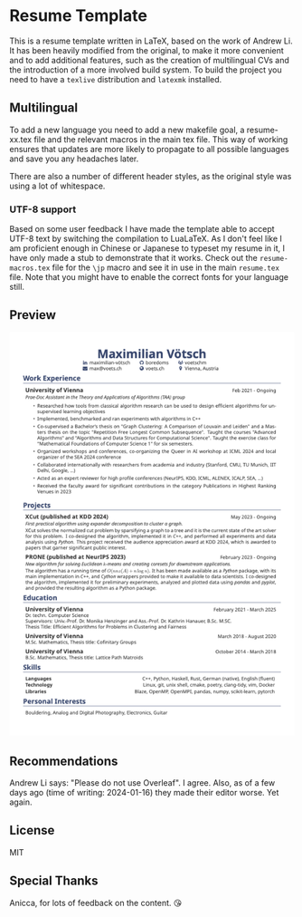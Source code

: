 # Resume Template

This is a resume template written in LaTeX, based on the work of Andrew Li. It has been heavily modified from the original, to make it more convenient and to add additional features, such as the creation of multilingual CVs and the introduction of a more involved build system. To build the project you need to have a `texlive` distribution and `latexmk` installed.

## Multilingual 
To add a new language you need to add a new makefile goal, a resume-xx.tex file and the relevant macros in the main tex file. This way of working ensures that updates are more likely to propagate to all possible languages and save you any headaches later.

There are also a number of different header styles, as the original style was using a lot of whitespace.

### UTF-8 support

Based on some user feedback I have made the template able to accept UTF-8 text by switching the compilation to LuaLaTeX. As I don't feel like I am proficient enough in Chinese or Japanese to typeset my resume in it, I have only made a stub to demonstrate that it works. Check out the `resume-macros.tex` file for the `\jp` macro and see it in use in the main `resume.tex` file. Note that you might have to enable the correct fonts for your language still. 

## Preview

![resume](resume.png)

## Recommendations

Andrew Li says: "Please do not use Overleaf". I agree. Also, as of a few days ago (time of writing: 2024-01-16) they made their editor worse. Yet again.

## License

MIT

## Special Thanks

Anicca, for lots of feedback on the content. 😘
